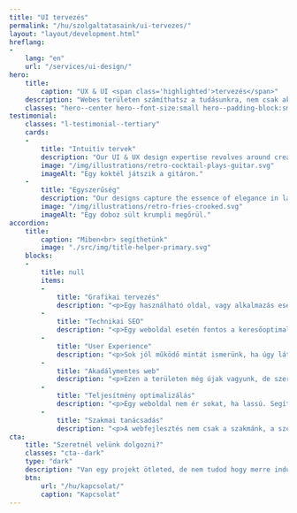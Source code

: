 ```yaml
---
title: "UI tervezés"
permalink: "/hu/szolgaltatasaink/ui-tervezes/"
layout: "layout/development.html"
hreflang:
-
    lang: "en"
    url: "/services/ui-design/"
hero:
    title:
        caption: "UX & UI <span class='highlighted'>tervezés</span>"
    description: "Webes területen számíthatsz a tudásunkra, nem csak akkor, ha kódot kell írni."
    classes: "hero--center hero--font-size:small hero--padding-block:small"
testimonial:
    classes: "l-testimonial--tertiary"
    cards:
    -
        title: "Intuitív tervek"
        description: "Our UI & UX design expertise revolves around creating digital spaces that users love toexplore. We specialize in crafting intuitive interfaces that guide users effortlessly through everyinteraction."
        image: "/img/illustrations/retro-cocktail-plays-guitar.svg"
        imageAlt: "Egy koktél játszik a gitáron."
    -
        title: "Egyszerűség"
        description: "Our designs capture the essence of elegance in layouts and simplicity in navigation, all working harmoniously to elevate user satisfaction."
        image: "/img/illustrations/retro-fries-crooked.svg"
        imageAlt: "Egy doboz sült krumpli megőrül."
accordion:
    title:
        caption: "Miben<br> segíthetünk"
        image: "./src/img/title-helper-primary.svg"
    blocks:
    -
        title: null
        items:
        -
            title: "Grafikai tervezés"
            description: "<p>Egy használható oldal, vagy alkalmazás esetén lényeges a jó felhasználói felület. Az egyszerűség jegyében készítünk neked egy responsive megoldást.</p>"
        -
            title: "Technikai SEO"
            description: "<p>Egy weboldal esetén fontos a keresőoptimalizálás. A technikai részét ránk bízhatod.</p>"
        -
            title: "User Experience"
            description: "<p>Sok jól működő mintát ismerünk, ha úgy látjuk, hogy valamivel gondja lehet a felhasználóidnak, akkor jelezni fogjuk.</p>"
        -
            title: "Akadálymentes web"
            description: "<p>Ezen a területen még újak vagyunk, de szeretnénk a jövőben sokat fejlődni. Az alaptudásunk már meg van.</p>"
        -
            title: "Teljesítmény optimalizálás"
            description: "<p>Egy weboldal nem ér sokat, ha lassú. Segítünk lefaragni ezt a plusz súlyt és optimalizálni.</p>"
        -
            title: "Szakmai tanácsadás"
            description: "<p>A webfejlesztés nem csak a szakmánk, a szenvedélyünk is. Biztosan sok új információt tudunk majd nyújtani.</p>"
cta:
    title: "Szeretnél velünk dolgozni?"
    classes: "cta--dark"
    type: "dark"
    description: "Van egy projekt ötleted, de nem tudod hogy merre indulj? Írj, nekünk a részletekkel, hátha tudunk segíteni!"
    btn:
        url: "/hu/kapcsolat/"
        caption: "Kapcsolat"
---
```

